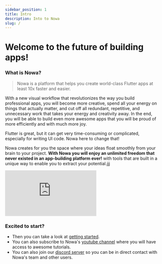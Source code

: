```yaml
---
sidebar_position: 1
title: Intro 
description: Into to Nowa
slug: /
---
```


# Welcome to the future of building apps!

### What is Nowa?

> Nowa is a platform that helps you create world-class Flutter apps at least 10x faster and easier.

With a new visual workflow that revolutionizes the way you build professional apps, you will become more creative, spend all your energy on things that actually matter, and cut off all redundant, repetitive, and unnecessary work that takes your energy and creativity away. In the end, you will be able to build even more awesome apps that you will be proud of more efficiently and with much more joy.  

Flutter is great, but it can get very time-consuming or complicated, especially for writing UI code. Nowa here to change that! 

Nowa creates for you the space where your ideas float smoothly from your brain to your project.  **With Nowa you will enjoy an unlimited freedom that never existed in an app-building platform ever!** with tools that are built in a unique way to enable you to extract your potential.jjj


<iframe src="https://www.youtube.com/embed/9Q2MZes5lt8" title="Meet Nowa: the first app builder for professionals" frameborder="0" allow="accelerometer; autoplay; clipboard-write; encrypted-media; gyroscope; picture-in-picture; web-share" allowfullscreen></iframe>

### Excited to start?
* Then you can take a look at [getting started](getting_started.md). 
* You can also subscribe to Nowa's [youtube channel](https://www.youtube.com/channel/UCvP7LKeb2sW1yTUqHAFEKOw) where you will have access to awesome tutorials.
* You can also join our [discord server](https://discord.com/invite/ByKfn3H7gX) so you can be in direct contact with Nowa's team and other users.


